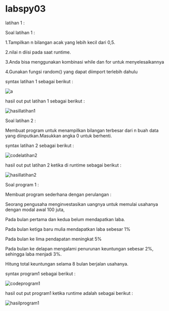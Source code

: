 # labspy03

latihan 1 :

Soal latihan 1 :

1.Tampilkan n bilangan acak yang lebih kecil dari 0,5.

2.nilai n diisi pada saat runtime.

3.Anda bisa menggunakan kombinasi while dan for untuk menyelesaikannya

4.Gunakan fungsi random() yang dapat diimport terlebih dahulu

syntax latihan 1 sebagai berikut :

![a](https://user-images.githubusercontent.com/45659243/53075164-125f3b00-351f-11e9-8615-660c6f5bd96a.png)

hasil out put latihan 1 sebagai berikut :

![hasillatihan1](https://user-images.githubusercontent.com/45659243/53075308-6c600080-351f-11e9-8c42-aa28f4d203ca.png)



Soal latihan 2 :

Membuat program untuk menampilkan bilangan terbesar dari n buah data 
yang diinputkan.Masukkan angka 0 untuk berhenti.

syntax latihan 2 sebagai berikut :

![codelatihan2](https://user-images.githubusercontent.com/45659243/53075201-2b67ec00-351f-11e9-9b63-a89e49cdd5f5.png)

hasil out put latihan 2 ketika di runtime sebagai berikut :

![hasillatihan2](https://user-images.githubusercontent.com/45659243/53075209-2f940980-351f-11e9-8962-bbf8b2965c5a.png)



Soal program 1 :

Membuat program sederhana dengan perulangan :

Seorang pengusaha menginvestasikan uangnya untuk memulai usahanya dengan 
modal awal 100 juta,

Pada bulan pertama dan kedua belum mendapatkan laba.

Pada bulan ketiga baru mulia mendapatkan laba sebesar 1% 

Pada bulan ke lima  pendapatan meningkat 5%

Pada bulan ke delapan mengalami penurunan keuntungan sebesar 2%, 
sehingga laba menjadi 3%.

Hitung total keuntungan selama 8 bulan berjalan usahanya.

syntax program1 sebagai berikut :

![codeprogram1](https://user-images.githubusercontent.com/45659243/53075229-3e7abc00-351f-11e9-9471-d778e52fd882.png)

hasil out put program1 ketika runtime adalah sebagai berikut :

![hasilprogram1](https://user-images.githubusercontent.com/45659243/53075185-1f7c2a00-351f-11e9-9b6a-86990ee6e51a.png)








 
